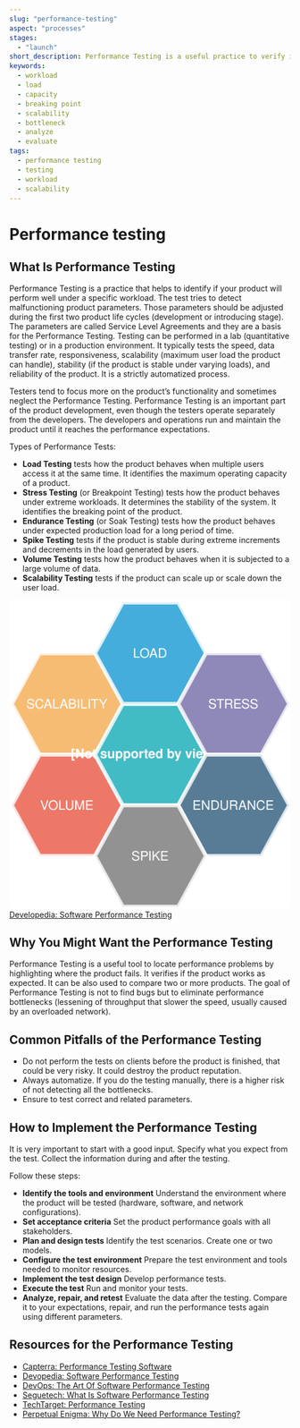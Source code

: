 ```yaml
---
slug: "performance-testing"
aspect: "processes"
stages: 
  - "launch"
short_description: Performance Testing is a useful practice to verify if the product works as expected. Its goal is to identify the product's bottlenecks - what slows down the product performance.
keywords:
  - workload
  - load
  - capacity
  - breaking point
  - scalability
  - bottleneck
  - analyze
  - evaluate
tags:
  - performance testing
  - testing
  - workload
  - scalability
---
```


# Performance testing

## What Is Performance Testing

Performance Testing is a practice that helps to identify if your product will perform well under a specific workload. The test tries to detect malfunctioning product parameters. Those parameters should be adjusted during the first two product life cycles (development or introducing stage). The parameters are called Service Level Agreements and they are a basis for the Performance Testing. Testing can be performed in a lab (quantitative testing) or in a production environment. It typically tests the speed, data transfer rate, responsiveness, scalability (maximum user load the product can handle), stability (if the product is stable under varying loads), and reliability of the product. It is a strictly automatized process.

Testers tend to focus more on the product’s functionality and sometimes neglect the Performance Testing. Performance Testing is an important part of the product development, even though the testers operate separately from the developers. The developers and operations run and maintain the product until it reaches the performance expectations.

Types of Performance Tests:
- **Load Testing**
  tests how the product behaves when multiple users access it at the same time. It identifies the maximum operating capacity of a product.
- **Stress Testing** (or Breakpoint Testing)
  tests how the product behaves under extreme workloads. It determines the stability of the system. It identifies the breaking point of the product.
- **Endurance Testing** (or Soak Testing)
  tests how the product behaves under expected production load for a long period of time.
- **Spike Testing**
  tests if the product is stable during extreme increments and decrements in the load generated by users.
- **Volume Testing**
  tests how the product behaves when it is subjected to a large volume of data.
- **Scalability Testing**
  tests if the product can scale up or scale down the user load.

![Performance Testing](/files/performance_testing.svg)
[Developedia: Software Performance Testing](https://devopedia.org/software-performance-testing)

## Why You Might Want the Performance Testing

Performance Testing is a useful tool to locate performance problems by highlighting where the product fails. It verifies if the product works as expected. It can be also used to compare two or more products. The goal of Performance Testing is not to find bugs but to eliminate performance bottlenecks (lessening of throughput that slower the speed, usually caused by an overloaded network). 

## Common Pitfalls of the Performance Testing

- Do not perform the tests on clients before the product is finished, that could be very risky. It could destroy the product reputation.
- Always automatize. If you do the testing manually, there is a higher risk of not detecting all the bottlenecks.
- Ensure to test correct and related parameters.

## How to Implement the Performance Testing

It is very important to start with a good input. Specify what you expect from the test. Collect the information during and after the testing.

Follow these steps:
- **Identify the tools and environment**
  Understand the environment where the product will be tested (hardware, software, and network configurations).
- **Set acceptance criteria**
  Set the product performance goals with all stakeholders.
- **Plan and design tests**
  Identify the test scenarios. Create one or two models.
- **Configure the test environment**
  Prepare the test environment and tools needed to monitor resources.
- **Implement the test design**
  Develop performance tests.
- **Execute the test**
  Run and monitor your tests. 
- **Analyze, repair, and retest**
  Evaluate the data after the testing. Compare it to your expectations, repair, and run the performance tests again using different parameters.

## Resources for the Performance Testing

- [Capterra: Performance Testing Software](https://www.capterra.com/performance-testing-software/)
- [Devopedia: Software Performance Testing](https://devopedia.org/software-performance-testing)
- [DevOps: The Art Of Software Performance Testing](https://devops.com/the-art-of-software-performance-testing/)
- [Seguetech: What Is Software Performance Testing](https://www.seguetech.com/what-is-software-performance-testing/)
- [TechTarget: Performance Testing](https://searchsoftwarequality.techtarget.com/definition/performance-testing)
- [Perpetual Enigma: Why Do We Need Performance Testing?](https://prateekvjoshi.com/2013/08/21/why-do-we-need-performance-testing/)
